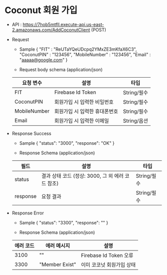 # Coconut 회원 가입


- API : https://7hob5mtfll.execute-api.us-east-2.amazonaws.com/AddCoconutClient (POST)


- Request

  * Sample
  {
      "FIT" : "ReUTaYQeUDcpq2YMxZE3mKfaX6C3",
      "CoconutPIN" : "123456",
      "MobileNumber" : "123456",
      "Email" : "aaaaa@google.com"
  }
  
  * Request body schema (application/json)
  
  요청 변수 | 설명 | 타입
  ------------ | ------------- | -------------
  FIT | Firebase Id Token | String/필수
  CoconutPIN | 회원가입 시 입력한 비밀번호 | String/필수
  MobileNumber | 회원가입 시 입력한 휴대폰번호 | String/필수
  Email | 회원가입 시 입력한 이메일 | String/옵션

- Response Success

  * Sample 
  {
      "status": "3000",
      "response": "OK"
  }
  
  * Response Schema (application/json)

  필드 | 설명 | 타입
  ------------ | ------------- | -------------
  status | 결과 상태 코드 (정상: 3000, 그 외 에러 코드 참조) | String/필수
  response | 요청 결과 | String/필수
  
- Response Error
  
  * Sample
  {
      "status": "3300",
      "response": ""
  }
  
  * Response Schema (application/json)

  에러 코드 | 에러 메시지 | 설명
  ------------ | ------------- | -------------
  3100 | "" | Firebase Id Token 오류
  3300 | "Member Exist" | 이미 코코넛 회원가입 상태
  
